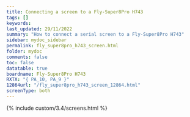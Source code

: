 ```yaml
---
title: Connecting a screen to a Fly-Super8Pro H743
tags: []
keywords: 
last_updated: 29/11/2022
summary: "How to connect a serial screen to a Fly-Super8Pro H743"
sidebar: mydoc_sidebar
permalink: fly_super8pro_h743_screen.html
folder: mydoc
comments: false
toc: false
datatable: true
boardname: Fly-Super8Pro H743
RXTX: "{ PA_10, PA_9 }"
12864url: "/fly_super8pro_h743_screen_12864.html"
screenType: both
---
```


{% include custom/3.4/screens.html %}
